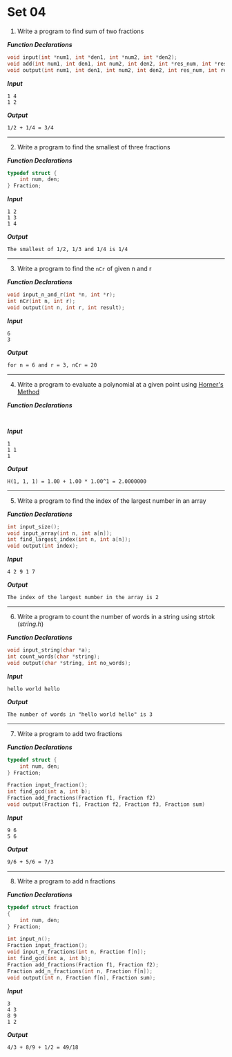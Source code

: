 # Set 04

1. Write a program to find sum of two fractions

***Function Declarations***
```c
void input(int *num1, int *den1, int *num2, int *den2);
void add(int num1, int den1, int num2, int den2, int *res_num, int *res_den);
void output(int num1, int den1, int num2, int den2, int res_num, int res_den);
```

***Input***
```
1 4
1 2
```

***Output***
```
1/2 + 1/4 = 3/4
```

---

2. Write a program to find the smallest of three fractions

***Function Declarations***
```c
typedef struct {
    int num, den;
} Fraction;
```

***Input***
```
1 2
1 3
1 4
```

***Output***
```
The smallest of 1/2, 1/3 and 1/4 is 1/4
```

---

3. Write a program to find the `nCr` of given n and r

***Function Declarations***
```c
void input_n_and_r(int *n, int *r);
int nCr(int n, int r);
void output(int n, int r, int result);
```

***Input***
```
6
3
```

***Output***
```
for n = 6 and r = 3, nCr = 20
```

---

4. Write a program to evaluate a polynomial at a given point using [Horner's Method](https://en.wikipedia.org/wiki/Horner%27s_method#:~:text=Alternatively%2C%20Horner's%20method%20also%20refers,into%20general%20use%20around%201970.)

***Function Declarations***
```c
 
```

***Input***
```
1
1 1
1
```

***Output***
```
H(1, 1, 1) = 1.00 + 1.00 * 1.00^1 = 2.0000000
```

---

5. Write a program to find the index of the largest number in an array

***Function Declarations***
```c
int input_size();
void input_array(int n, int a[n]);
int find_largest_index(int n, int a[n]);
void output(int index);
```

***Input***
```
4 2 9 1 7
```

***Output***
```
The index of the largest number in the array is 2
```

---


6. Write a program to count the number of words in a string using strtok (_string.h_)

***Function Declarations***
```c
void input_string(char *a);
int count_words(char *string);
void output(char *string, int no_words);
```

***Input***
```
hello world hello
```

***Output***
```
The number of words in "hello world hello" is 3
```

---

7. Write a program to add two fractions

***Function Declarations***
```c
typedef struct {
    int num, den;
} Fraction;

Fraction input_fraction();
int find_gcd(int a, int b);
Fraction add_fractions(Fraction f1, Fraction f2)
void output(Fraction f1, Fraction f2, Fraction f3, Fraction sum)
```

***Input***
```
9 6
5 6
```

***Output***
```
9/6 + 5/6 = 7/3
```

---

8. Write a program to add n fractions

***Function Declarations***
```c
typedef struct fraction
{
    int num, den;
} Fraction;

int input_n();
Fraction input_fraction();
void input_n_fractions(int n, Fraction f[n]);
int find_gcd(int a, int b);
Fraction add_fractions(Fraction f1, Fraction f2);
Fraction add_n_fractions(int n, Fraction f[n]);
void output(int n, Fraction f[n], Fraction sum);
```

***Input***
```
3
4 3
8 9
1 2
```

***Output***
```
4/3 + 8/9 + 1/2 = 49/18
```

